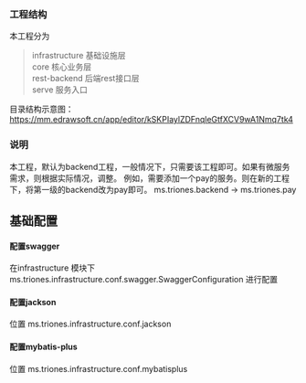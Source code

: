### 工程结构
本工程分为 
> infrastructure 基础设施层 \
> core 核心业务层 \
> rest-backend 后端rest接口层 \
> serve 服务入口

目录结构示意图： https://mm.edrawsoft.cn/app/editor/kSKPIaylZDFnqleGtfXCV9wA1Nmq7tk4

### 说明
本工程，默认为backend工程，一般情况下，只需要该工程即可。如果有微服务需求，则根据实际情况，调整。
例如，需要添加一个pay的服务。则在新的工程下，将第一级的backend改为pay即可。 ms.triones.backend -> ms.triones.pay

## 基础配置
#### 配置swagger
在infrastructure 模块下 ms.triones.infrastructure.conf.swagger.SwaggerConfiguration 进行配置
#### 配置jackson
位置 ms.triones.infrastructure.conf.jackson
#### 配置mybatis-plus
位置 ms.triones.infrastructure.conf.mybatisplus